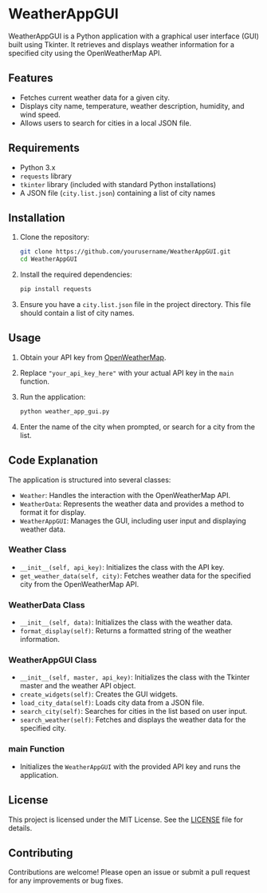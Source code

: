# WeatherAppGUI

WeatherAppGUI is a Python application with a graphical user interface (GUI) built using Tkinter. It retrieves and displays weather information for a specified city using the OpenWeatherMap API.

## Features

- Fetches current weather data for a given city.
- Displays city name, temperature, weather description, humidity, and wind speed.
- Allows users to search for cities in a local JSON file.

## Requirements

- Python 3.x
- `requests` library
- `tkinter` library (included with standard Python installations)
- A JSON file (`city.list.json`) containing a list of city names

## Installation

1. Clone the repository:

    ```sh
    git clone https://github.com/yourusername/WeatherAppGUI.git
    cd WeatherAppGUI
    ```

2. Install the required dependencies:

    ```sh
    pip install requests
    ```

3. Ensure you have a `city.list.json` file in the project directory. This file should contain a list of city names.

## Usage

1. Obtain your API key from [OpenWeatherMap](https://openweathermap.org/api).

2. Replace `"your_api_key_here"` with your actual API key in the `main` function.

3. Run the application:

    ```sh
    python weather_app_gui.py
    ```

4. Enter the name of the city when prompted, or search for a city from the list.

## Code Explanation

The application is structured into several classes:

- `Weather`: Handles the interaction with the OpenWeatherMap API.
- `WeatherData`: Represents the weather data and provides a method to format it for display.
- `WeatherAppGUI`: Manages the GUI, including user input and displaying weather data.

### Weather Class

- `__init__(self, api_key)`: Initializes the class with the API key.
- `get_weather_data(self, city)`: Fetches weather data for the specified city from the OpenWeatherMap API.

### WeatherData Class

- `__init__(self, data)`: Initializes the class with the weather data.
- `format_display(self)`: Returns a formatted string of the weather information.

### WeatherAppGUI Class

- `__init__(self, master, api_key)`: Initializes the class with the Tkinter master and the weather API object.
- `create_widgets(self)`: Creates the GUI widgets.
- `load_city_data(self)`: Loads city data from a JSON file.
- `search_city(self)`: Searches for cities in the list based on user input.
- `search_weather(self)`: Fetches and displays the weather data for the specified city.

### main Function

- Initializes the `WeatherAppGUI` with the provided API key and runs the application.

## License

This project is licensed under the MIT License. See the [LICENSE](LICENSE) file for details.

## Contributing

Contributions are welcome! Please open an issue or submit a pull request for any improvements or bug fixes.

